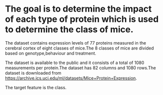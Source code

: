 # The goal is to determine the impact of each type of protein which is used to determine the class of mice.

The dataset contains expression levels of 77 proteins measured in the cerebral cortex of eight classes of mice.The 8 classes of mice are divided based on genotype,behaviour and treatment. 

The dataset is available to the public and it consists of a total of 1080 measurements per protein.The dataset has 82 columns and 1080 rows.The dataset is downloaded from https://archive.ics.uci.edu/ml/datasets/Mice+Protein+Expression. 

The target feature is the class.
